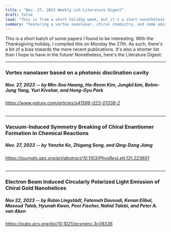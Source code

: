 ```yaml
---
title : "Nov. 27, 2023 Weekly-ish Literature Digest"
draft: false
lead: "This is from a short holiday week, but it's a start nonetheless! Stay tuned for more!"
summary: "Featuring a vortex nanolaser, chiral chemistry, and some emission from nanohelices"
---
```



This is a short batch of some papers I found to be interesting. With the Thanksgiving holiday, I compiled this on Monday the 27th. As such, there's a bit of a bias towards the more recent publications. It's also a shorter list than I hope to have in the future! Nonetheless, here's the Literature Digest:

------
### Vortex nanolaser based on a photonic disclination cavity

##### *Nov. 27, 2023 -- by Min-Soo Hwang, Ha-Reem Kim, Jungkil kim, Bohm-Jung Yang, Yuri Kivshar, and Hong-Gyu Park*

###### https://www.nature.com/articles/s41566-023-01338-2


------


### Vacuum-Induced Symmetry Breaking of Chiral Enantiomer Formation in Chemical Reactions

##### *Nov. 27, 2023 -- by Yanzhe Ke, Zhigang Song, and Qing-Dong Jiang*

###### https://journals.aps.org/prl/abstract/10.1103/PhysRevLett.131.223601

--------

### Electron Beam Induced Circularly Polarized Light Emission of Chiral Gold Nanohelices

##### *Nov 22, 2023 -- by Robin Lingst&auml;dt, Fatemeh Davoodi, Kenan Elibol, Masoud Taleb, Hyunah Kwon, Peer Fischer, Nahid Talebi, and Peter A. van Aken*

###### https://pubs.acs.org/doi/10.1021/acsnano.3c09336